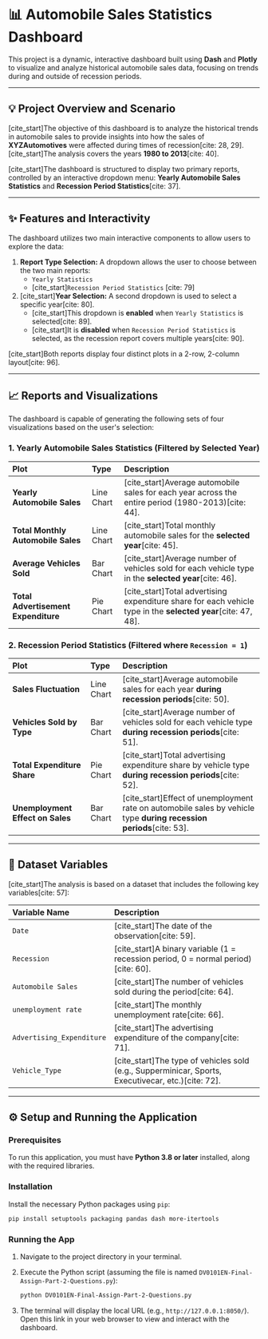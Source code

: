 # 📊 Automobile Sales Statistics Dashboard

This project is a dynamic, interactive dashboard built using **Dash** and **Plotly** to visualize and analyze historical automobile sales data, focusing on trends during and outside of recession periods.

-----

## 💡 Project Overview and Scenario

[cite\_start]The objective of this dashboard is to analyze the historical trends in automobile sales to provide insights into how the sales of **XYZAutomotives** were affected during times of recession[cite: 28, 29]. [cite\_start]The analysis covers the years **1980 to 2013**[cite: 40].

[cite\_start]The dashboard is structured to display two primary reports, controlled by an interactive dropdown menu: **Yearly Automobile Sales Statistics** and **Recession Period Statistics**[cite: 37].

-----

## ✨ Features and Interactivity

The dashboard utilizes two main interactive components to allow users to explore the data:

1.  **Report Type Selection:** A dropdown allows the user to choose between the two main reports:
      * `Yearly Statistics`
      * [cite\_start]`Recession Period Statistics` [cite: 79]
2.  [cite\_start]**Year Selection:** A second dropdown is used to select a specific year[cite: 80].
      * [cite\_start]This dropdown is **enabled** when `Yearly Statistics` is selected[cite: 89].
      * [cite\_start]It is **disabled** when `Recession Period Statistics` is selected, as the recession report covers multiple years[cite: 90].

[cite\_start]Both reports display four distinct plots in a 2-row, 2-column layout[cite: 96].

-----

## 📈 Reports and Visualizations

The dashboard is capable of generating the following sets of four visualizations based on the user's selection:

### 1\. Yearly Automobile Sales Statistics (Filtered by Selected Year)

| Plot | Type | Description |
| :--- | :--- | :--- |
| **Yearly Automobile Sales** | Line Chart | [cite\_start]Average automobile sales for each year across the entire period (1980-2013)[cite: 44]. |
| **Total Monthly Automobile Sales** | Line Chart | [cite\_start]Total monthly automobile sales for the **selected year**[cite: 45]. |
| **Average Vehicles Sold** | Bar Chart | [cite\_start]Average number of vehicles sold for each vehicle type in the **selected year**[cite: 46]. |
| **Total Advertisement Expenditure** | Pie Chart | [cite\_start]Total advertising expenditure share for each vehicle type in the **selected year**[cite: 47, 48]. |

### 2\. Recession Period Statistics (Filtered where `Recession = 1`)

| Plot | Type | Description |
| :--- | :--- | :--- |
| **Sales Fluctuation** | Line Chart | [cite\_start]Average automobile sales for each year **during recession periods**[cite: 50]. |
| **Vehicles Sold by Type** | Bar Chart | [cite\_start]Average number of vehicles sold for each vehicle type **during recession periods**[cite: 51]. |
| **Total Expenditure Share** | Pie Chart | [cite\_start]Total advertising expenditure share by vehicle type **during recession periods**[cite: 52]. |
| **Unemployment Effect on Sales** | Bar Chart | [cite\_start]Effect of unemployment rate on automobile sales by vehicle type **during recession periods**[cite: 53]. |

-----

## 💾 Dataset Variables

[cite\_start]The analysis is based on a dataset that includes the following key variables[cite: 57]:

| Variable Name | Description |
| :--- | :--- |
| `Date` | [cite\_start]The date of the observation[cite: 59]. |
| `Recession` | [cite\_start]A binary variable (1 = recession period, 0 = normal period)[cite: 60]. |
| `Automobile Sales` | [cite\_start]The number of vehicles sold during the period[cite: 64]. |
| `unemployment rate` | [cite\_start]The monthly unemployment rate[cite: 66]. |
| `Advertising_Expenditure` | [cite\_start]The advertising expenditure of the company[cite: 71]. |
| `Vehicle_Type` | [cite\_start]The type of vehicles sold (e.g., Supperminicar, Sports, Executivecar, etc.)[cite: 72]. |

-----

## ⚙️ Setup and Running the Application

### Prerequisites

To run this application, you must have **Python 3.8 or later** installed, along with the required libraries.

### Installation

Install the necessary Python packages using `pip`:

```bash
pip install setuptools packaging pandas dash more-itertools
```

### Running the App

1.  Navigate to the project directory in your terminal.

2.  Execute the Python script (assuming the file is named `DV0101EN-Final-Assign-Part-2-Questions.py`):

    ```bash
    python DV0101EN-Final-Assign-Part-2-Questions.py
    ```

3.  The terminal will display the local URL (e.g., `http://127.0.0.1:8050/`). Open this link in your web browser to view and interact with the dashboard.